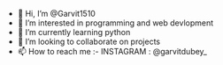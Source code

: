 - 👋 Hi, I’m @Garvit1510
- 👀 I’m interested in programming and web devlopment 
- 🌱 I’m currently learning python 
- 💞️ I’m looking to collaborate on projects
- 📫 How to reach me :- INSTAGRAM : @garvitdubey_ 


